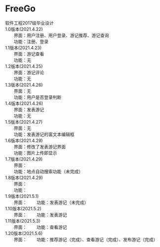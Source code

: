 # FreeGo  
软件工程2017级毕业设计  
1.0版本(2021.4.22)  
&emsp;&emsp;界面：用户注册、用户登录、游记推荐、游记查询  
&emsp;&emsp;功能：注册、登录  
1.1版本(2021.4.23)    
&emsp;&emsp;界面：游记查看  
&emsp;&emsp;功能：无  
1.2版本(2021.4.25)    
&emsp;&emsp;界面：游记评论  
&emsp;&emsp;功能：无  
1.3版本(2021.4.26)    
&emsp;&emsp;界面：无  
&emsp;&emsp;功能：用户是否登录判断  
1.4版本(2021.4.26)    
&emsp;&emsp;界面：发表游记  
&emsp;&emsp;功能：无  
1.5版本(2021.4.27)    
&emsp;&emsp;界面：无  
&emsp;&emsp;功能：发表游记的富文本编辑框   
1.6版本(2021.4.29)    
&emsp;&emsp;界面：修改了发表游记界面  
&emsp;&emsp;功能：图片上传即显示   
1.7版本(2021.4.29)    
&emsp;&emsp;界面：  
&emsp;&emsp;功能：地点自动搜索功能（未完成）   
1.8版本(2021.4.29)    
&emsp;&emsp;界面：  
&emsp;&emsp;功能：   
1.9版本(2021.5.1)    
&emsp;&emsp;界面： 
&emsp;&emsp;功能：发表游记（未完成）  
1.10版本(2021.5.2)    
&emsp;&emsp;界面： 
&emsp;&emsp;功能：发表游记  
1.11版本(2021.5.3)  
&emsp;&emsp;界面： 
&emsp;&emsp;功能：查看游记  
1.20版本(2021.5.6)  
&emsp;&emsp;界面： 
&emsp;&emsp;功能：推荐游记（完成）、查看游记（完成）、发布游记（完成）  

